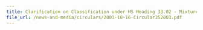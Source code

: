 ```yaml
---
title: Clarification on Classification under HS Heading 33.02 - Mixture of odoriferous substances and mixtures (including Alcoholic solutions) with a basis of one or more of these substances, of a kind used as raw materials in industry; other preparations based on odoriferous substances, of a kind used for the manufacture of beverages
file_url: /news-and-media/circulars/2003-10-16-Circular352003.pdf
---
```

